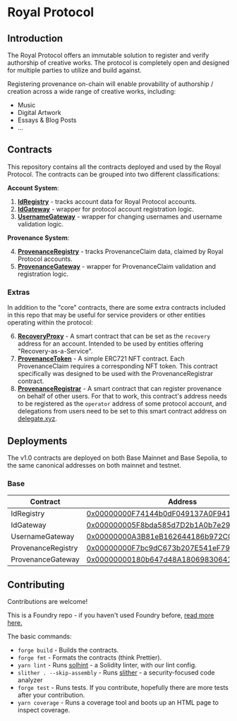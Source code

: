 # Royal Protocol

## Introduction

The Royal Protocol offers an immutable solution to register and verify authorship of creative works. The protocol is completely open and designed for multiple parties to utilize and build against.

Registering provenance on-chain will enable provability of authorship / creation across a wide range of creative works, including:

- Music
- Digital Artwork
- Essays & Blog Posts
- ...

## Contracts

This repository contains all the contracts deployed and used by the Royal Protocol. The contracts can be grouped into two different classifications:

**Account System**:

1. **[IdRegistry](./src/core/IdRegistry.sol)** - tracks account data for Royal Protocol accounts.
2. **[IdGateway](./src/core/IdGateway.sol)** - wrapper for protocol account registration logic.
3. **[UsernameGateway](./src/core/UsernameGateway.sol)** - wrapper for changing usernames and username validation logic.

**Provenance System**:

4. **[ProvenanceRegistry](./src/core/ProvenanceRegistry.sol)** - tracks ProvenanceClaim data, claimed by Royal Protocol accounts.
5. **[ProvenanceGateway](./src/core/ProvenanceGateway.sol)** - wrapper for ProvenanceClaim validation and registration logic.

### Extras

In addition to the "core" contracts, there are some extra contracts included in this repo that may be useful for service providers or other entities operating within the protocol:

6. **[RecoveryProxy](./src/extra/RecoveryProxy.sol)** - A smart contract that can be set as the `recovery` address for an account. Intended to be used by entities offering "Recovery-as-a-Service".
7. **[ProvenanceToken](./src/extra/ProvenanceToken.sol)** - A simple ERC721 NFT contract. Each ProvenanceClaim requires a corresponding NFT token. This contract specifically was designed to be used with the ProvenanceRegistrar contract.
8. **[ProvenanceRegistrar](./src/extra/ProvenanceRegistrar.sol)** - A smart contract that can register provenance on behalf of other users. For that to work, this contract's address needs to be registered as the `operator` address of some protocol account, and delegations from users need to be set to this smart contract address on [delegate.xyz](https://delegate.xyz/).

## Deployments

The v1.0 contracts are deployed on both Base Mainnet and Base Sepolia, to the same canonical addresses on both mainnet and testnet.

### Base

| Contract           | Address                                                                                                               |
| ------------------ | --------------------------------------------------------------------------------------------------------------------- |
| IdRegistry         | [0x00000000F74144b0dF049137A0F9416a920F2514](https://basescan.org/address/0x00000000F74144b0dF049137A0F9416a920F2514) |
| IdGateway          | [0x000000005F8bda585d7D2b1A0b7e29e12a94910a](https://basescan.org/address/0x000000005F8bda585d7D2b1A0b7e29e12a94910a) |
| UsernameGateway    | [0x00000000A3B81eB162644186b972C0b6a6f5b8E0](https://basescan.org/address/0x00000000A3B81eB162644186b972C0b6a6f5b8E0) |
| ProvenanceRegistry | [0x00000000F7bc9dC673b207E541eF79ea15547690](https://basescan.org/address/0x00000000F7bc9dC673b207E541eF79ea15547690) |
| ProvenanceGateway  | [0x00000000180b647d48A1806983064140C22Ce681](https://basescan.org/address/0x00000000180b647d48A1806983064140C22Ce681) |

## Contributing

Contributions are welcome!

This is a Foundry repo - if you haven't used Foundry before, [read more here.](https://book.getfoundry.sh/)

The basic commands:

- `forge build` - Builds the contracts.
- `forge fmt` - Formats the contracts (think Prettier).
- `yarn lint` - Runs [solhint](https://github.com/protofire/solhint) - a Solidity linter, with our lint config.
- `slither . --skip-assembly` - Runs [slither](https://github.com/crytic/slither) - a security-focused code analyzer
- `forge test` - Runs tests. If you contribute, hopefully there are more tests after your contribution.
- `yarn coverage` - Runs a coverage tool and boots up an HTML page to inspect coverage.
